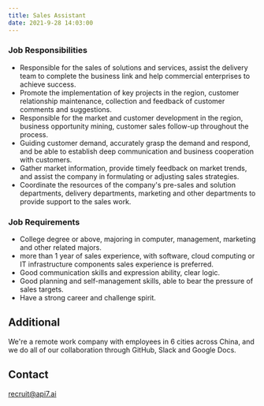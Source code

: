 ```yaml
---
title: Sales Assistant
date: 2021-9-28 14:03:00
---
```


### Job Responsibilities

- Responsible for the sales of solutions and services, assist the delivery team to complete the business link and help commercial enterprises to achieve success.
- Promote the implementation of key projects in the region, customer relationship maintenance, collection and feedback of customer comments and suggestions.
- Responsible for the market and customer development in the region, business opportunity mining, customer sales follow-up throughout the process.
- Guiding customer demand, accurately grasp the demand and respond, and be able to establish deep communication and business cooperation with customers.
- Gather market information, provide timely feedback on market trends, and assist the company in formulating or adjusting sales strategies.
- Coordinate the resources of the company's pre-sales and solution departments, delivery departments, marketing and other departments to provide support to the sales work.

### Job Requirements

- College degree or above, majoring in computer, management, marketing and other related majors.
- more than 1 year of sales experience, with software, cloud computing or IT infrastructure components sales experience is preferred.
- Good communication skills and expression ability, clear logic.
- Good planning and self-management skills, able to bear the pressure of sales targets.
- Have a strong career and challenge spirit.

## Additional

We're a remote work company with employees in 6 cities across China, and we do all of our collaboration through GitHub, Slack and Google Docs.

## Contact

[recruit@api7.ai](mailto:recruit@api7.ai)
